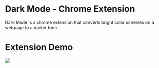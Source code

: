 # Dark Mode - Chrome Extension
 Dark Mode is a chrome extension that converts bright color schemes on a webpage to a darker tone.

# Extension Demo
![](https://github.com/chrislies/darkmode-chrome_extension/blob/main/extension-demo.gif)
